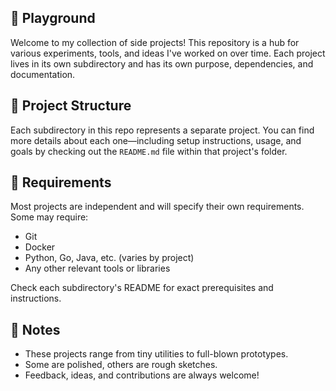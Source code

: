 ## 🚀 Playground

Welcome to my collection of side projects! This repository is a hub for various experiments, tools, and ideas I've worked on over time. Each project lives in its own subdirectory and has its own purpose, dependencies, and documentation.

## 📁 Project Structure

Each subdirectory in this repo represents a separate project. You can find more details about each one—including setup instructions, usage, and goals by checking out the `README.md` file within that project's folder.

## 🔧 Requirements

Most projects are independent and will specify their own requirements. Some may require:

- Git
- Docker
- Python, Go, Java, etc. (varies by project)
- Any other relevant tools or libraries

Check each subdirectory's README for exact prerequisites and instructions.

## 📝 Notes

- These projects range from tiny utilities to full-blown prototypes.
- Some are polished, others are rough sketches.
- Feedback, ideas, and contributions are always welcome!